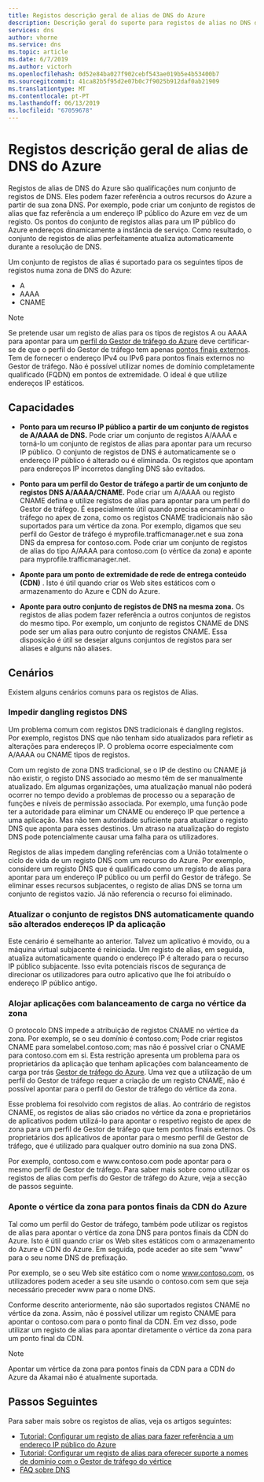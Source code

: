 ```yaml
---
title: Registos descrição geral de alias de DNS do Azure
description: Descrição geral do suporte para registos de alias no DNS do Azure de Microsoft.
services: dns
author: vhorne
ms.service: dns
ms.topic: article
ms.date: 6/7/2019
ms.author: victorh
ms.openlocfilehash: 0d52e84ba027f902cebf543ae019b5e4b53400b7
ms.sourcegitcommit: 41ca82b5f95d2e07b0c7f9025b912daf0ab21909
ms.translationtype: MT
ms.contentlocale: pt-PT
ms.lasthandoff: 06/13/2019
ms.locfileid: "67059678"
---
```

# <a name="azure-dns-alias-records-overview"></a>Registos descrição geral de alias de DNS do Azure

Registos de alias de DNS do Azure são qualificações num conjunto de registos de DNS. Eles podem fazer referência a outros recursos do Azure a partir de sua zona DNS. Por exemplo, pode criar um conjunto de registos de alias que faz referência a um endereço IP público do Azure em vez de um registo. Os pontos do conjunto de registos alias para um IP público do Azure endereços dinamicamente a instância de serviço. Como resultado, o conjunto de registos de alias perfeitamente atualiza automaticamente durante a resolução de DNS.

Um conjunto de registos de alias é suportado para os seguintes tipos de registos numa zona de DNS do Azure: 

- A
- AAAA
- CNAME

> [!NOTE]
> Se pretende usar um registo de alias para os tipos de registos A ou AAAA para apontar para um [perfil do Gestor de tráfego do Azure](../traffic-manager/quickstart-create-traffic-manager-profile.md) deve certificar-se de que o perfil do Gestor de tráfego tem apenas [pontos finais externos](../traffic-manager/traffic-manager-endpoint-types.md#external-endpoints). Tem de fornecer o endereço IPv4 ou IPv6 para pontos finais externos no Gestor de tráfego. Não é possível utilizar nomes de domínio completamente qualificado (FQDN) em pontos de extremidade. O ideal é que utilize endereços IP estáticos.

## <a name="capabilities"></a>Capacidades

- **Ponto para um recurso IP público a partir de um conjunto de registos de A/AAAA de DNS.** Pode criar um conjunto de registos A/AAAA e torná-lo um conjunto de registos de alias para apontar para um recurso IP público. O conjunto de registos de DNS é automaticamente se o endereço IP público é alterado ou é eliminada. Os registos que apontam para endereços IP incorretos dangling DNS são evitados.

- **Ponto para um perfil do Gestor de tráfego a partir de um conjunto de registos DNS A/AAAA/CNAME.** Pode criar um A/AAAA ou registo CNAME defina e utilize registos de alias para apontar para um perfil do Gestor de tráfego. É especialmente útil quando precisa encaminhar o tráfego no apex de zona, como os registos CNAME tradicionais não são suportados para um vértice da zona. Por exemplo, digamos que seu perfil do Gestor de tráfego é myprofile.trafficmanager.net e sua zona DNS da empresa for contoso.com. Pode criar um conjunto de registos de alias do tipo A/AAAA para contoso.com (o vértice da zona) e aponte para myprofile.trafficmanager.net.
- **Aponte para um ponto de extremidade de rede de entrega conteúdo (CDN)** . Isto é útil quando criar os Web sites estáticos com o armazenamento do Azure e CDN do Azure.
- **Aponte para outro conjunto de registos de DNS na mesma zona.** Os registos de alias podem fazer referência a outros conjuntos de registos do mesmo tipo. Por exemplo, um conjunto de registos CNAME de DNS pode ser um alias para outro conjunto de registos CNAME. Essa disposição é útil se desejar alguns conjuntos de registos para ser aliases e alguns não aliases.

## <a name="scenarios"></a>Cenários

Existem alguns cenários comuns para os registos de Alias.

### <a name="prevent-dangling-dns-records"></a>Impedir dangling registos DNS

Um problema comum com registos DNS tradicionais é dangling registos. Por exemplo, registos DNS que não tenham sido atualizados para refletir as alterações para endereços IP. O problema ocorre especialmente com A/AAAA ou CNAME tipos de registos.

Com um registo de zona DNS tradicional, se o IP de destino ou CNAME já não existir, o registo DNS associado ao mesmo têm de ser manualmente atualizado. Em algumas organizações, uma atualização manual não poderá ocorrer no tempo devido a problemas de processo ou a separação de funções e níveis de permissão associada. Por exemplo, uma função pode ter a autoridade para eliminar um CNAME ou endereço IP que pertence a uma aplicação. Mas não tem autoridade suficiente para atualizar o registo DNS que aponta para esses destinos. Um atraso na atualização do registo DNS pode potencialmente causar uma falha para os utilizadores.

Registos de alias impedem dangling referências com a União totalmente o ciclo de vida de um registo DNS com um recurso do Azure. Por exemplo, considere um registo DNS que é qualificado como um registo de alias para apontar para um endereço IP público ou um perfil do Gestor de tráfego. Se eliminar esses recursos subjacentes, o registo de alias DNS se torna um conjunto de registos vazio. Já não referencia o recurso foi eliminado.

### <a name="update-dns-record-set-automatically-when-application-ip-addresses-change"></a>Atualizar o conjunto de registos DNS automaticamente quando são alterados endereços IP da aplicação

Este cenário é semelhante ao anterior. Talvez um aplicativo é movido, ou a máquina virtual subjacente é reiniciada. Um registo de alias, em seguida, atualiza automaticamente quando o endereço IP é alterado para o recurso IP público subjacente. Isso evita potenciais riscos de segurança de direcionar os utilizadores para outro aplicativo que lhe foi atribuído o endereço IP público antigo.

### <a name="host-load-balanced-applications-at-the-zone-apex"></a>Alojar aplicações com balanceamento de carga no vértice da zona

O protocolo DNS impede a atribuição de registos CNAME no vértice da zona. Por exemplo, se o seu domínio é contoso.com; Pode criar registos CNAME para somelabel.contoso.com; mas não é possível criar o CNAME para contoso.com em si.
Esta restrição apresenta um problema para os proprietários da aplicação que tenham aplicações com balanceamento de carga por trás [Gestor de tráfego do Azure](../traffic-manager/traffic-manager-overview.md). Uma vez que a utilização de um perfil do Gestor de tráfego requer a criação de um registo CNAME, não é possível apontar para o perfil do Gestor de tráfego do vértice da zona.

Esse problema foi resolvido com registos de alias. Ao contrário de registos CNAME, os registos de alias são criados no vértice da zona e proprietários de aplicativos podem utilizá-lo para apontar o respetivo registo de apex de zona para um perfil de Gestor de tráfego que tem pontos finais externos. Os proprietários dos aplicativos de apontar para o mesmo perfil de Gestor de tráfego, que é utilizado para qualquer outro domínio na sua zona DNS.

Por exemplo, contoso.com e www\.contoso.com pode apontar para o mesmo perfil de Gestor de tráfego. Para saber mais sobre como utilizar os registos de alias com perfis do Gestor de tráfego do Azure, veja a secção de passos seguinte.

### <a name="point-zone-apex-to-azure-cdn-endpoints"></a>Aponte o vértice da zona para pontos finais da CDN do Azure

Tal como um perfil do Gestor de tráfego, também pode utilizar os registos de alias para apontar o vértice da zona DNS para pontos finais da CDN do Azure. Isto é útil quando criar os Web sites estáticos com o armazenamento do Azure e CDN do Azure. Em seguida, pode aceder ao site sem "www" para o seu nome DNS de prefixação.

Por exemplo, se o seu Web site estático com o nome www.contoso.com, os utilizadores podem aceder a seu site usando o contoso.com sem que seja necessário preceder www para o nome DNS.

Conforme descrito anteriormente, não são suportados registos CNAME no vértice da zona. Assim, não é possível utilizar um registo CNAME para apontar o contoso.com para o ponto final da CDN. Em vez disso, pode utilizar um registo de alias para apontar diretamente o vértice da zona para um ponto final da CDN.

> [!NOTE]
> Apontar um vértice da zona para pontos finais da CDN para a CDN do Azure da Akamai não é atualmente suportada.

## <a name="next-steps"></a>Passos Seguintes

Para saber mais sobre os registos de alias, veja os artigos seguintes:

- [Tutorial: Configurar um registo de alias para fazer referência a um endereço IP público do Azure](tutorial-alias-pip.md)
- [Tutorial: Configurar um registo de alias para oferecer suporte a nomes de domínio com o Gestor de tráfego do vértice](tutorial-alias-tm.md)
- [FAQ sobre DNS](https://docs.microsoft.com/azure/dns/dns-faq#alias-records)
